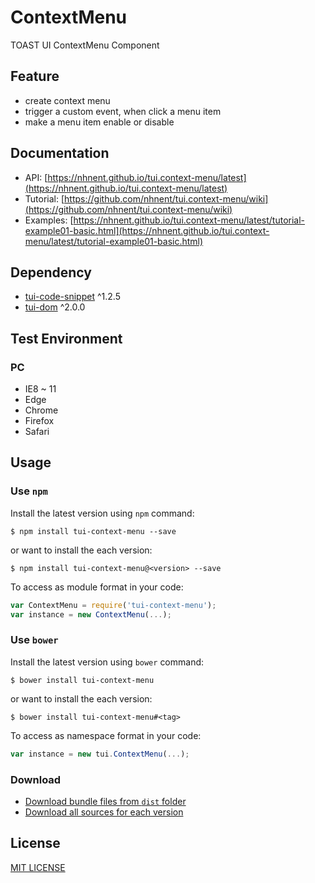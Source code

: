 # ContextMenu

TOAST UI ContextMenu Component

## Feature
* create context menu
* trigger a custom event, when click a menu item
* make a menu item enable or disable

## Documentation
* API: [https://nhnent.github.io/tui.context-menu/latest](https://nhnent.github.io/tui.context-menu/latest)
* Tutorial: [https://github.com/nhnent/tui.context-menu/wiki](https://github.com/nhnent/tui.context-menu/wiki)
* Examples: [https://nhnent.github.io/tui.context-menu/latest/tutorial-example01-basic.html](https://nhnent.github.io/tui.context-menu/latest/tutorial-example01-basic.html)

## Dependency
* [tui-code-snippet](https://github.com/nhnent/tui.code-snippet) ^1.2.5
* [tui-dom](https://github.com/nhnent/tui.dom) ^2.0.0

## Test Environment
### PC
* IE8 ~ 11
* Edge
* Chrome
* Firefox
* Safari

## Usage
### Use `npm`

Install the latest version using `npm` command:

```
$ npm install tui-context-menu --save
```

or want to install the each version:

```
$ npm install tui-context-menu@<version> --save
```

To access as module format in your code:

```javascript
var ContextMenu = require('tui-context-menu');
var instance = new ContextMenu(...);
```

### Use `bower`
Install the latest version using `bower` command:

```
$ bower install tui-context-menu
```

or want to install the each version:

```
$ bower install tui-context-menu#<tag>
```

To access as namespace format in your code:

```javascript
var instance = new tui.ContextMenu(...);
```

### Download
* [Download bundle files from `dist` folder](https://github.com/nhnent/tui.context-menu/tree/production/dist)
* [Download all sources for each version](https://github.com/nhnent/tui.context-menu/releases)

## License
[MIT LICENSE](https://github.com/nhnent/tui.context-menu/blob/master/LICENSE)
